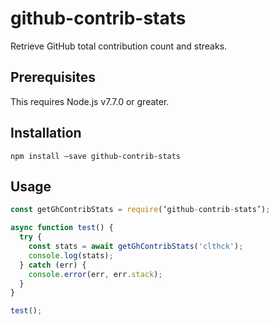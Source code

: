 # github-contrib-stats
Retrieve GitHub total contribution count and streaks.

## Prerequisites
This requires Node.js v7.7.0 or greater.

## Installation
```
npm install —save github-contrib-stats
```

## Usage
```js
const getGhContribStats = require(‘github-contrib-stats’);

async function test() {
  try {
    const stats = await getGhContribStats('clthck');
    console.log(stats);
  } catch (err) {
    console.error(err, err.stack);
  }
}

test();
```